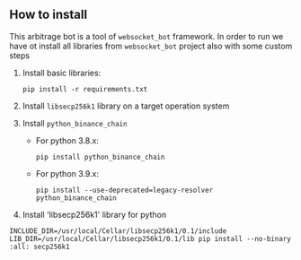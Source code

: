 ## How to install

This arbitrage bot is a tool of `websocket_bot` framework. In order to run we have ot install all libraries 
from `websocket_bot` project also with some custom steps

1. Install basic libraries:

    ```
    pip install -r requirements.txt
    ```

2. Install `libsecp256k1` library on a target operation system

3. Install `python_binance_chain`

    - For python 3.8.x:
    
        ```
        pip install python_binance_chain
        ```
    
    - For python 3.9.x:
    
        ```
        pip install --use-deprecated=legacy-resolver python_binance_chain
        ```

4. Install 'libsecp256k1' library for python

```
INCLUDE_DIR=/usr/local/Cellar/libsecp256k1/0.1/include LIB_DIR=/usr/local/Cellar/libsecp256k1/0.1/lib pip install --no-binary :all: secp256k1
```

